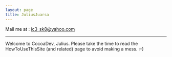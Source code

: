 ```yaml
---
layout: page
title: JuliusJuarsa
---
```




Mail me at : ic3_sk8@yahoo.com

----

Welcome to CocoaDev, Julius. Please take the time to read the HowToUseThisSite (and related) page to avoid making a mess. :-)

